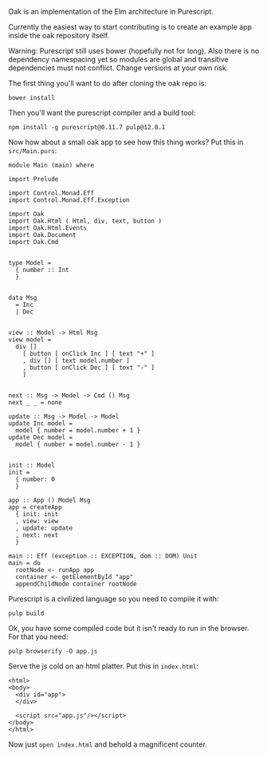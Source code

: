Oak is an implementation of the Elm architecture in Purescript.

Currently the easiest way to start contributing is to create an example app inside the oak repository itself.

Warning: Purescript still uses bower (hopefully not for long). Also there is no dependency namespacing yet so modules are global and transitive dependencies must not conflict. Change versions at your own risk.

The first thing you'll want to do after cloning the oak repo is:
```
bower install
```
Then you'll want the purescript compiler and a build tool:
```
npm install -g purescript@0.11.7 pulp@12.0.1
```

Now how about a small oak app to see how this thing works? Put this in `src/Main.purs`: 
```
module Main (main) where

import Prelude

import Control.Monad.Eff
import Control.Monad.Eff.Exception

import Oak
import Oak.Html ( Html, div, text, button )
import Oak.Html.Events
import Oak.Document
import Oak.Cmd


type Model =
  { number :: Int
  }


data Msg
  = Inc
  | Dec


view :: Model -> Html Msg
view model =
  div []
    [ button [ onClick Inc ] [ text "+" ]
    , div [] [ text model.number ]
    , button [ onClick Dec ] [ text "-" ]
    ]


next :: Msg -> Model -> Cmd () Msg
next _ _ = none

update :: Msg -> Model -> Model
update Inc model =
  model { number = model.number + 1 }
update Dec model =
  model { number = model.number - 1 }


init :: Model
init =
  { number: 0
  }

app :: App () Model Msg
app = createApp
  { init: init
  , view: view
  , update: update
  , next: next
  }

main :: Eff (exception :: EXCEPTION, dom :: DOM) Unit
main = do
  rootNode <- runApp app
  container <- getElementById "app"
  appendChildNode container rootNode
```

Purescript is a civilized language so you need to compile it with:
```
pulp build
```

Ok, you have some compiled code but it isn't ready to run in the browser. For that you need:
```
pulp browserify -O app.js
```

Serve the js cold on an html platter. Put this in `index.html`:
```
<html>
<body>
  <div id="app">
  </div>

  <script src="app.js"/></script>
</body>
</html>
```

Now just `open index.html` and behold a magnificent counter.
